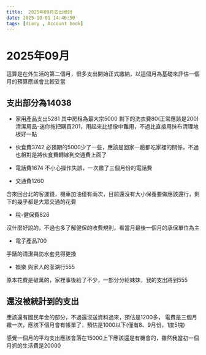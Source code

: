 ```yaml
---
title:  2025年09月支出檢討
date: 2025-10-01 14:46:50
tags: [diary , Account book]
---
```


# 2025年09月

這算是在外生活的第二個月，很多支出開始正式繳納，以這個月為基礎來評估一個月的預算應該會比較妥當

## 支出部分為14038

* 家用產品支出5281
其中房租為最大宗5000
剩下的洗衣費80(正常應該是200)
清潔用品-迷你拖把購買201，用起來比想像中難用，不過比直接用抹布清理地板好一點

* 伙食費3742
必預期的5000少了一些，應該是回家一趟都吃家裡的關係，不過也相對是將伙食費轉嫁到交通費上面了

* 電話費1674
不小心操作失誤，一次繳了三個月份的電話費

* 交通費1260

含來回台北的客運錢，機車加油僅有兩次，目前還沒有大小保養要做應該還行，剩下的幾乎都是大眾交通的花費

* 稅-健保費826

沒什麼好說的，不過也多了解健保的收費規則，看當月最後一個月的承保單位為主

* 電子產品700

手錶的清潔與防水套見得更換

* 娛樂 與家人的澎湖行555

原本花費是破萬的，家裡事後給了不少，一部分分給妹妹，我的支出將到555

## 還沒被統計到的支出

應該還有國民年金的部分，不過還沒送資料過來，預估是1200多，
電費是三個月繳一次，應該下個月會有帳單了，預估是1000以下(僅有8、9月份，1度5塊)

感覺一個月的平均支出應該會落在15000上下應該還是有機會的，雖然我當初一個月抓的生活費是20000